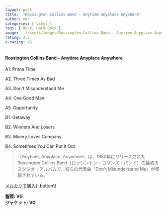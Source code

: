 ```yaml
---
layout: post
title:  "Rossington Collins Band – Anytime Anyplace Anywhere"
author: mmr
categories: [ Vinyl ]
tags: [ Rock, Hard Rock ]
image: ../assets/images/Rossington Collins Band – Anytime Anyplace Anywhere.jpg
rating: 3.5
v-rating: VG
---
```


#### Rossington Collins Band – Anytime Anyplace Anywhere

A1. Prime Time

A2. Three Times As Bad

A3. Don't Misunderstand Me

A4. One Good Man

A5. Opportunity

B1. Getaway

B2. Winners And Losers

B3. Misery Loves Company

B4. Sometimes You Can Put It Out

> 『Anytime, Anyplace, Anywhere』は、1980年にリリースされたRossington Collins Band（ロッシントン・コリンズ・バンド）の最初のスタジオ・アルバムで、彼らの代表曲「Don't Misunderstand Me」が収録されている。

[メルカリで購入](https://jp.mercari.com/item/m91366471609){:.button1}

<div class="mt-4 mb-4 d-flex align-items-center">
<strong class="mr-1">盤質: VG</strong>
</div>
<div class="mt-4 mb-4 d-flex align-items-center">
<strong class="mr-1">ジャケット: VG</strong>
</div>

